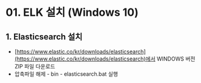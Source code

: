 # 01. ELK 설치 (Windows 10)

## 1. Elasticsearch 설치

- [https://www.elastic.co/kr/downloads/elasticsearch](https://www.elastic.co/kr/downloads/elasticsearch)에서 WINDOWS 버전 ZIP 파일 다운로드
- 압축파일 해제 - bin - elasticsearch.bat 실행